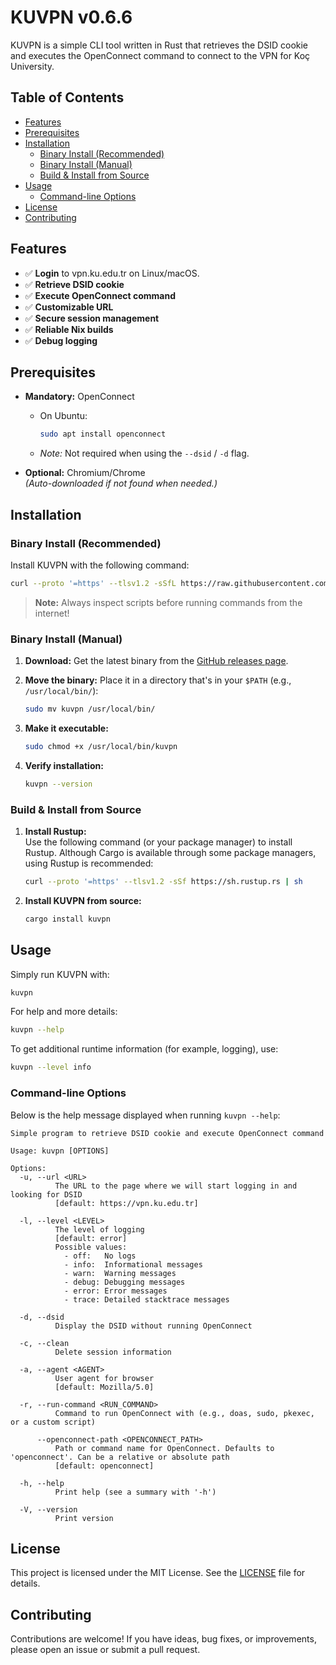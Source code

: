 # KUVPN v0.6.6

KUVPN is a simple CLI tool written in Rust that retrieves the DSID cookie and executes the OpenConnect command to connect to the VPN for Koç University.


## Table of Contents

- [Features](#features)
- [Prerequisites](#prerequisites)
- [Installation](#installation)
  - [Binary Install (Recommended)](#binary-install-recommended)
  - [Binary Install (Manual)](#binary-install-manual)
  - [Build & Install from Source](#build--install-from-source)
- [Usage](#usage)
  - [Command-line Options](#command-line-options)
- [License](#license)
- [Contributing](#contributing)


## Features

- ✅ **Login** to vpn.ku.edu.tr on Linux/macOS.
- ✅ **Retrieve DSID cookie**
- ✅ **Execute OpenConnect command**
- ✅ **Customizable URL**
- ✅ **Secure session management**
- ✅ **Reliable Nix builds**
- ✅ **Debug logging**


## Prerequisites

- **Mandatory:** OpenConnect  
  - On Ubuntu:  
    ```bash
    sudo apt install openconnect
    ```
  - *Note:* Not required when using the `--dsid` / `-d` flag.

- **Optional:** Chromium/Chrome  
  *(Auto-downloaded if not found when needed.)*


## Installation

### Binary Install (Recommended)

Install KUVPN with the following command:

```bash
curl --proto '=https' --tlsv1.2 -sSfL https://raw.githubusercontent.com/KUACC-VALAR-HPC-KOC-UNIVERSITY/kuvpn/main/install.sh | bash
```

> **Note:** Always inspect scripts before running commands from the internet!

### Binary Install (Manual)

1. **Download:** Get the latest binary from the [GitHub releases page](https://github.com/KUACC-VALAR-HPC-KOC-UNIVERSITY/kuvpn/releases).

2. **Move the binary:** Place it in a directory that's in your `$PATH` (e.g., `/usr/local/bin/`):

   ```bash
   sudo mv kuvpn /usr/local/bin/
   ```

3. **Make it executable:**

   ```bash
   sudo chmod +x /usr/local/bin/kuvpn
   ```

4. **Verify installation:**

   ```bash
   kuvpn --version
   ```

### Build & Install from Source

1. **Install Rustup:**  
   Use the following command (or your package manager) to install Rustup. Although Cargo is available through some package managers, using Rustup is recommended:

   ```bash
   curl --proto '=https' --tlsv1.2 -sSf https://sh.rustup.rs | sh
   ```

2. **Install KUVPN from source:**

   ```bash
   cargo install kuvpn
   ```


## Usage

Simply run KUVPN with:

```bash
kuvpn
```

For help and more details:

```bash
kuvpn --help
```

To get additional runtime information (for example, logging), use:

```bash
kuvpn --level info
```

### Command-line Options

Below is the help message displayed when running `kuvpn --help`:

```text
Simple program to retrieve DSID cookie and execute OpenConnect command

Usage: kuvpn [OPTIONS]

Options:
  -u, --url <URL>
          The URL to the page where we will start logging in and looking for DSID
          [default: https://vpn.ku.edu.tr]

  -l, --level <LEVEL>
          The level of logging
          [default: error]
          Possible values:
            - off:   No logs
            - info:  Informational messages
            - warn:  Warning messages
            - debug: Debugging messages
            - error: Error messages
            - trace: Detailed stacktrace messages

  -d, --dsid
          Display the DSID without running OpenConnect

  -c, --clean
          Delete session information

  -a, --agent <AGENT>
          User agent for browser
          [default: Mozilla/5.0]

  -r, --run-command <RUN_COMMAND>
          Command to run OpenConnect with (e.g., doas, sudo, pkexec, or a custom script)

      --openconnect-path <OPENCONNECT_PATH>
          Path or command name for OpenConnect. Defaults to 'openconnect'. Can be a relative or absolute path
          [default: openconnect]

  -h, --help
          Print help (see a summary with '-h')

  -V, --version
          Print version
```



## License

This project is licensed under the MIT License. See the [LICENSE](LICENSE) file for details.



## Contributing

Contributions are welcome! If you have ideas, bug fixes, or improvements, please open an issue or submit a pull request.
